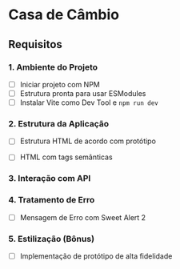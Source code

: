 # Casa de Câmbio


## Requisitos


### 1. Ambiente do Projeto
- [ ] Iniciar projeto com NPM
- [ ] Estrutura pronta para usar ESModules
- [ ] Instalar Vite como Dev Tool e `npm run dev`

### 2. Estrutura da Aplicação
- [ ] Estrutura HTML de acordo com protótipo
- [ ] HTML com tags semânticas


### 3. Interação com API


### 4. Tratamento de Erro
- [ ] Mensagem de Erro com Sweet Alert 2

### 5. Estilização (Bônus)
- [ ] Implementação de protótipo de alta fidelidade

